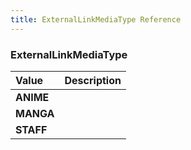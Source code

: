 ```yaml
---
title: ExternalLinkMediaType Reference
---
```


### ExternalLinkMediaType
<table>
<thead>
<th align="left">Value</th>
<th align="left">Description</th>
</thead>
<tbody>
<tr>
<td valign="top"><strong>ANIME</strong></td>
<td></td>
</tr>
<tr>
<td valign="top"><strong>MANGA</strong></td>
<td></td>
</tr>
<tr>
<td valign="top"><strong>STAFF</strong></td>
<td></td>
</tr>
</tbody>
</table>